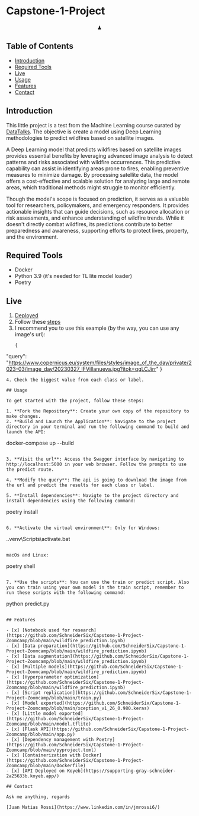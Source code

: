# Capstone-1-Project

<p style="text-align: center">♟</p>

## Table of Contents

- [Introduction](#introduction)
- [Required Tools](#required-tools)
- [Live](#live)
- [Usage](#usage)
- [Features](#features)
- [Contact](#contact)

## Introduction

This little project is a test from the Machine Learning course curated by [DataTalks](https://datatalks.club/). The objective is create a model using Deep Learning methodologies to predict wildfires based on satellite images.

A Deep Learning model that predicts wildfires based on satellite images provides essential benefits by leveraging advanced image analysis to detect patterns and risks associated with wildfire occurrences. This predictive capability can assist in identifying areas prone to fires, enabling preventive measures to minimize damage. By processing satellite data, the model offers a cost-effective and scalable solution for analyzing large and remote areas, which traditional methods might struggle to monitor efficiently.

Though the model's scope is focused on prediction, it serves as a valuable tool for researchers, policymakers, and emergency responders. It provides actionable insights that can guide decisions, such as resource allocation or risk assessments, and enhance understanding of wildfire trends. While it doesn't directly combat wildfires, its predictions contribute to better preparedness and awareness, supporting efforts to protect lives, property, and the environment.

## Required Tools

- Docker
- Python 3.9 (it's needed for TL lite model loader)
- Poetry

## Live

1. [Deployed](https://supporting-gray-schneider-2a25633b.koyeb.app/)
2. Follow these [steps](https://github.com/SchneiderSix/Capstone-1-Project-Zoomcamp/tree/main/screenshots)
3. I recommend you to use this example (by the way, you can use any image's url):
   ```
   {
  "query": "https://www.copernicus.eu/system/files/styles/image_of_the_day/private/2023-03/image_day/20230327_IFVillanueva.jpg?itok=qqLCJirr"
  }
   ```
4. Check the biggest value from each class or label.

## Usage

To get started with the project, follow these steps:

1. **Fork the Repository**: Create your own copy of the repository to make changes.
2. **Build and Launch the Application**: Navigate to the project directory in your terminal and run the following command to build and launch the API:

```
docker-compose up --build
```

3. **Visit the url**: Access the Swagger interface by navigating to http://localhost:5000 in your web browser. Follow the prompts to use the predict route.

4. **Modify the query**: The api is going to download the image from the url and predict the results for each class or label.

5. **Install dependencies**: Navigte to the project directory and install dependencies using the following command:

```
poetry install
```

6. **Activate the virtual environment**: Only for Windows:

```
.\.venv\Scripts\activate.bat
```

macOs and Linux:

```
poetry shell
```

7. **Use the scripts**: You can use the train or predict script. Also you can train using your own model in the train script, remember to run these scripts with the following command:

```
python predict.py
```

## Features

- [x] [Notebook used for research](https://github.com/SchneiderSix/Capstone-1-Project-Zoomcamp/blob/main/wildfire_prediction.ipynb)
- [x] [Data preparation](https://github.com/SchneiderSix/Capstone-1-Project-Zoomcamp/blob/main/wildfire_prediction.ipynb)
- [x] [Data augmentation](https://github.com/SchneiderSix/Capstone-1-Project-Zoomcamp/blob/main/wildfire_prediction.ipynb)
- [x] [Multiple models](https://github.com/SchneiderSix/Capstone-1-Project-Zoomcamp/blob/main/wildfire_prediction.ipynb)
- [x] [Hyperparameter optimization](https://github.com/SchneiderSix/Capstone-1-Project-Zoomcamp/blob/main/wildfire_prediction.ipynb)
- [x] [Script replication](https://github.com/SchneiderSix/Capstone-1-Project-Zoomcamp/blob/main/train.py)
- [x] [Model exported](https://github.com/SchneiderSix/Capstone-1-Project-Zoomcamp/blob/main/xception_v1_26_0.980.keras)
- [x] [Little model exported](https://github.com/SchneiderSix/Capstone-1-Project-Zoomcamp/blob/main/model.tflite)
- [x] [Flask API](https://github.com/SchneiderSix/Capstone-1-Project-Zoomcamp/blob/main/app.py)
- [x] [Dependency management with Poetry](https://github.com/SchneiderSix/Capstone-1-Project-Zoomcamp/blob/main/pyproject.toml)
- [x] [Containerization with Docker](https://github.com/SchneiderSix/Capstone-1-Project-Zoomcamp/blob/main/Dockerfile)
- [x] [API Deployed on Koyeb](https://supporting-gray-schneider-2a25633b.koyeb.app/)

## Contact

Ask me anything, regards

[Juan Matias Rossi](https://www.linkedin.com/in/jmrossi6/)
